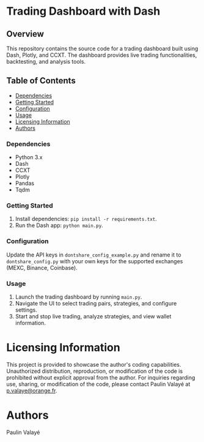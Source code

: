# Trading Dashboard with Dash

## Overview

This repository contains the source code for a trading dashboard built using Dash, Plotly, and CCXT. The dashboard provides live trading functionalities, backtesting, and analysis tools.

## Table of Contents

- [Dependencies](#dependencies)
- [Getting Started](#getting-started)
- [Configuration](#configuration)
- [Usage](#usage)
- [Licensing Information](#Licensing-Information)
- [Authors](#authors)

### Dependencies

- Python 3.x
- Dash
- CCXT
- Plotly
- Pandas
- Tqdm

### Getting Started

1. Install dependencies: `pip install -r requirements.txt`.
2. Run the Dash app: `python main.py`.

### Configuration
Update the API keys in `dontshare_config_example.py` and rename it to `dontshare_config.py` with your own keys for the supported exchanges (MEXC, Binance, Coinbase).

### Usage
1. Launch the trading dashboard by running `main.py`.
2. Navigate the UI to select trading pairs, strategies, and configure settings.
3. Start and stop live trading, analyze strategies, and view wallet information.


# Licensing Information
This project is provided to showcase the author's coding capabilities. Unauthorized distribution, reproduction, or modification of the code is prohibited without explicit approval from the author.
For inquiries regarding use, sharing, or modification of the code, please contact Paulin Valayé at p.valaye@orange.fr.

# Authors
Paulin Valayé
